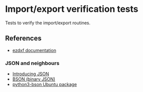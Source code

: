 Import/export verification tests
================================

Tests to verify the import/export routines.

## References

- [ezdxf documentation](https://ezdxf.readthedocs.io/en/stable/)

### JSON and neighbours
- [Introducing JSON](https://www.json.org/json-en.html)
- [BSON (binary JSON)](https://en.wikipedia.org/wiki/BSON)
- [python3-bson Ubuntu package](https://packages.ubuntu.com/search?keywords=python3-bson)
